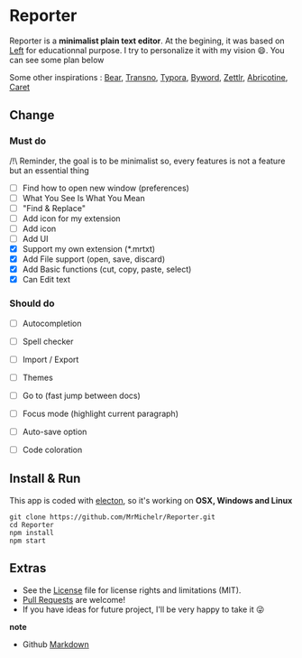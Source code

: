 # Reporter

Reporter is a **minimalist plain text editor**. At the begining, it was based on [Left](http://github.com/hundredrabbits/Left) for educationnal purpose. I try to personalize it with my vision 😄. You can see some plan below

Some other inspirations : [Bear](https://bear.app/), [Transno](https://transno.com/), [Typora](https://typora.io/), [Byword](https://bywordapp.com/), [Zettlr](https://www.zettlr.com/), [Abricotine](https://github.com/brrd/Abricotine), [Caret](https://caret.io/)

## Change

### Must do

/!\ Reminder, the goal is to be minimalist so, every features is not a feature but an essential thing

- [ ] Find how to open new window (preferences)
- [ ] What You See Is What You Mean
- [ ] "Find & Replace"
- [ ] Add icon for my extension
- [ ] Add icon
- [ ] Add UI
- [x] Support my own extension (*.mrtxt)
- [x] Add File support (open, save, discard)
- [x] Add Basic functions (cut, copy, paste, select)
- [x] Can Edit text

### Should do

- [ ] Autocompletion
- [ ] Spell checker
- [ ] Import / Export
- [ ] Themes
- [ ] Go to (fast jump between docs)
- [ ] Focus mode (highlight current paragraph)
- [ ] Auto-save option
- [ ] Code coloration


## Install & Run

This app is coded with [electon](https://www.electronjs.org/), so it's working on **OSX, Windows and Linux**

```
git clone https://github.com/MrMichelr/Reporter.git
cd Reporter
npm install
npm start
```

## Extras

- See the [License](LICENSE.md) file for license rights and limitations (MIT).
- [Pull Requests](https://github.com/MrMichelr/Reporter/pulls) are welcome!
- If you have ideas for future project, I'll be very happy to take it 😜

**note**
- Github [Markdown](https://guides.github.com/features/mastering-markdown/)